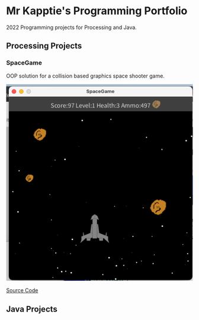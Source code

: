 # Mr Kapptie's Programming Portfolio

2022 Programming projects for Processing and Java.

## Processing Projects

### SpaceGame
OOP solution for a collision based graphics space shooter game. 

![SpaceGame](https://github.com/kappter/a1programmingprojects/blob/gh-pages/images/spacegame.png?raw=true)

[Source Code](https://github.com/kappter/a1programmingprojects/blob/gh-pages/src/SpaceGame.zip)

## Java Projects
